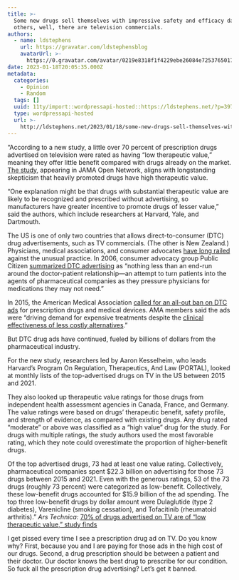 ```yaml
---
title: >-
  Some new drugs sell themselves with impressive safety and efficacy data. For
  others, well, there are television commercials.
authors:
  - name: ldstephens
    url: https://gravatar.com/ldstephensblog
    avatarUrl: >-
      https://0.gravatar.com/avatar/0219e8318f1f4229ebe26084e7253765017f43ca0c631be37dc6d0b8ad6e40a4?s=96&d=identicon&r=G
date: 2023-01-18T20:05:35.000Z
metadata:
  categories:
    - Opinion
    - Random
  tags: []
  uuid: 11ty/import::wordpressapi-hosted::https://ldstephens.net/?p=3974
  type: wordpressapi-hosted
  url: >-
    http://ldstephens.net/2023/01/18/some-new-drugs-sell-themselves-with-impressive-safety-and-efficacy-data-for-others-well-there-are-television-commercials/
---
```

“According to a new study, a little over 70 percent of prescription drugs advertised on television were rated as having “low therapeutic value,” meaning they offer little benefit compared with drugs already on the market. [The study](https://jamanetwork.com/journals/jamanetworkopen/fullarticle/2800405), appearing in JAMA Open Network, aligns with longstanding skepticism that heavily promoted drugs have high therapeutic value.

“One explanation might be that drugs with substantial therapeutic value are likely to be recognized and prescribed without advertising, so manufacturers have greater incentive to promote drugs of lesser value,” said the authors, which include researchers at Harvard, Yale, and Dartmouth.

The US is one of only two countries that allows direct-to-consumer (DTC) drug advertisements, such as TV commercials. (The other is New Zealand.) Physicians, medical associations, and consumer advocates [have long railed](https://arstechnica.com/science/2017/10/whoops-drug-ads-gloss-over-risks-with-a-mind-trick-thats-backed-by-the-fda/) against the unusual practice. In 2006, consumer advocacy group Public Citizen [summarized DTC advertising](https://www.citizen.org/article/comments-on-direct-to-consumer-advertising-of-prescription-drugs/) as “nothing less than an end-run around the doctor-patient relationship—an attempt to turn patients into the agents of pharmaceutical companies as they pressure physicians for medications they may not need.”

In 2015, the American Medical Association [called for an all-out ban on DTC ads](https://arstechnica.com/science/2015/11/doctors-want-ban-on-prescription-drug-device-advertisements/) for prescription drugs and medical devices. AMA members said the ads were “driving demand for expensive treatments despite the [clinical effectiveness of less costly alternatives](https://www.ama-assn.org/press-center/press-releases/ama-calls-ban-dtc-ads-prescription-drugs-and-medical-devices).”

But DTC drug ads have continued, fueled by billions of dollars from the pharmaceutical industry.

For the new study, researchers led by Aaron Kesselheim, who leads Harvard’s Program On Regulation, Therapeutics, And Law (PORTAL), looked at monthly lists of the top-advertised drugs on TV in the US between 2015 and 2021.

They also looked up therapeutic value ratings for those drugs from independent health assessment agencies in Canada, France, and Germany. The value ratings were based on drugs’ therapeutic benefit, safety profile, and strength of evidence, as compared with existing drugs. Any drug rated “moderate” or above was classified as a “high value” drug for the study. For drugs with multiple ratings, the study authors used the most favorable rating, which they note could overestimate the proportion of higher-benefit drugs.

Of the top advertised drugs, 73 had at least one value rating. Collectively, pharmaceutical companies spent $22.3 billion on advertising for those 73 drugs between 2015 and 2021. Even with the generous ratings, 53 of the 73 drugs (roughly 73 percent) were categorized as low-benefit. Collectively, these low-benefit drugs accounted for $15.9 billion of the ad spending. The top three low-benefit drugs by dollar amount were Dulaglutide (type 2 diabetes), Varenicline (smoking cessation), and Tofacitinib (rheumatoid arthritis).” _Ars Technica:_ [70% of drugs advertised on TV are of “low therapeutic value,” study finds](https://arstechnica.com/science/2023/01/most-prescription-drugs-advertised-on-tv-are-of-low-benefit-study-finds/)

I get pissed every time I see a prescription drug ad on TV. Do you know why? First, because you and I are paying for those ads in the high cost of our drugs. Second, a drug prescription should be between a patient and their doctor. Our doctor knows the best drug to prescribe for our condition. So fuck all the prescription drug advertising? Let’s get it banned.